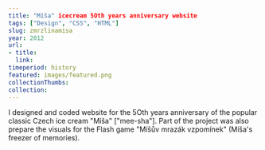 ```yaml
---
title: "Míša" icecream 5Oth years anniversary website
tags: ["Design", "CSS", "HTML"]
slug: zmrzlinamisa
year: 2012
url:
- title:
  link:
timeperiod: history
featured: images/featured.png
collectionThumbs: 
collection: 
---
```

I designed and coded website for the 5Oth years anniversary of the popular classic Czech ice cream "Míša" ["mee-sha"]. Part of the project was also prepare the visuals for the Flash game "Míšův mrazák vzpomínek" (Míša's freezer of memories).


